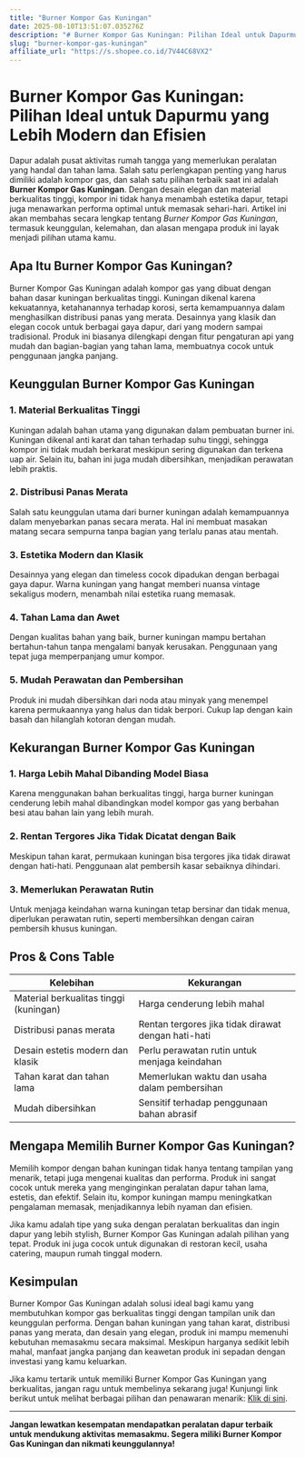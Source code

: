 ```yaml
---
title: "Burner Kompor Gas Kuningan"
date: 2025-08-10T13:51:07.035276Z
description: "# Burner Kompor Gas Kuningan: Pilihan Ideal untuk Dapurmu yang Lebih Modern dan Efisien..."
slug: "burner-kompor-gas-kuningan"
affiliate_url: "https://s.shopee.co.id/7V44C68VX2"
---
```

# Burner Kompor Gas Kuningan: Pilihan Ideal untuk Dapurmu yang Lebih Modern dan Efisien

Dapur adalah pusat aktivitas rumah tangga yang memerlukan peralatan yang handal dan tahan lama. Salah satu perlengkapan penting yang harus dimiliki adalah kompor gas, dan salah satu pilihan terbaik saat ini adalah **Burner Kompor Gas Kuningan**. Dengan desain elegan dan material berkualitas tinggi, kompor ini tidak hanya menambah estetika dapur, tetapi juga menawarkan performa optimal untuk memasak sehari-hari. Artikel ini akan membahas secara lengkap tentang *Burner Kompor Gas Kuningan*, termasuk keunggulan, kelemahan, dan alasan mengapa produk ini layak menjadi pilihan utama kamu.

## Apa Itu Burner Kompor Gas Kuningan?

Burner Kompor Gas Kuningan adalah kompor gas yang dibuat dengan bahan dasar kuningan berkualitas tinggi. Kuningan dikenal karena kekuatannya, ketahanannya terhadap korosi, serta kemampuannya dalam menghasilkan distribusi panas yang merata. Desainnya yang klasik dan elegan cocok untuk berbagai gaya dapur, dari yang modern sampai tradisional. Produk ini biasanya dilengkapi dengan fitur pengaturan api yang mudah dan bagian-bagian yang tahan lama, membuatnya cocok untuk penggunaan jangka panjang.

## Keunggulan Burner Kompor Gas Kuningan

### 1. Material Berkualitas Tinggi

Kuningan adalah bahan utama yang digunakan dalam pembuatan burner ini. Kuningan dikenal anti karat dan tahan terhadap suhu tinggi, sehingga kompor ini tidak mudah berkarat meskipun sering digunakan dan terkena uap air. Selain itu, bahan ini juga mudah dibersihkan, menjadikan perawatan lebih praktis.

### 2. Distribusi Panas Merata

Salah satu keunggulan utama dari burner kuningan adalah kemampuannya dalam menyebarkan panas secara merata. Hal ini membuat masakan matang secara sempurna tanpa bagian yang terlalu panas atau mentah.

### 3. Estetika Modern dan Klasik

Desainnya yang elegan dan timeless cocok dipadukan dengan berbagai gaya dapur. Warna kuningan yang hangat memberi nuansa vintage sekaligus modern, menambah nilai estetika ruang memasak.

### 4. Tahan Lama dan Awet

Dengan kualitas bahan yang baik, burner kuningan mampu bertahan bertahun-tahun tanpa mengalami banyak kerusakan. Penggunaan yang tepat juga memperpanjang umur kompor.

### 5. Mudah Perawatan dan Pembersihan

Produk ini mudah dibersihkan dari noda atau minyak yang menempel karena permukaannya yang halus dan tidak berpori. Cukup lap dengan kain basah dan hilanglah kotoran dengan mudah.

## Kekurangan Burner Kompor Gas Kuningan

### 1. Harga Lebih Mahal Dibanding Model Biasa

Karena menggunakan bahan berkualitas tinggi, harga burner kuningan cenderung lebih mahal dibandingkan model kompor gas yang berbahan besi atau bahan lain yang lebih murah.

### 2. Rentan Tergores Jika Tidak Dicatat dengan Baik

Meskipun tahan karat, permukaan kuningan bisa tergores jika tidak dirawat dengan hati-hati. Penggunaan alat pembersih kasar sebaiknya dihindari.

### 3. Memerlukan Perawatan Rutin

Untuk menjaga keindahan warna kuningan tetap bersinar dan tidak menua, diperlukan perawatan rutin, seperti membersihkan dengan cairan pembersih khusus kuningan.

## Pros & Cons Table

| Kelebihan                                   | Kekurangan                                        |
|--------------------------------------------|--------------------------------------------------|
| Material berkualitas tinggi (kuningan)     | Harga cenderung lebih mahal                     |
| Distribusi panas merata                     | Rentan tergores jika tidak dirawat dengan hati-hati |
| Desain estetis modern dan klasik           | Perlu perawatan rutin untuk menjaga keindahan  |
| Tahan karat dan tahan lama                 | Memerlukan waktu dan usaha dalam pembersihan  |
| Mudah dibersihkan                          | Sensitif terhadap penggunaan bahan abrasif     |

## Mengapa Memilih Burner Kompor Gas Kuningan?

Memilih kompor dengan bahan kuningan tidak hanya tentang tampilan yang menarik, tetapi juga mengenai kualitas dan performa. Produk ini sangat cocok untuk mereka yang menginginkan peralatan dapur tahan lama, estetis, dan efektif. Selain itu, kompor kuningan mampu meningkatkan pengalaman memasak, menjadikannya lebih nyaman dan efisien.

Jika kamu adalah tipe yang suka dengan peralatan berkualitas dan ingin dapur yang lebih stylish, Burner Kompor Gas Kuningan adalah pilihan yang tepat. Produk ini juga cocok untuk digunakan di restoran kecil, usaha catering, maupun rumah tinggal modern.

## Kesimpulan

Burner Kompor Gas Kuningan adalah solusi ideal bagi kamu yang membutuhkan kompor gas berkualitas tinggi dengan tampilan unik dan keunggulan performa. Dengan bahan kuningan yang tahan karat, distribusi panas yang merata, dan desain yang elegan, produk ini mampu memenuhi kebutuhan memasakmu secara maksimal. Meskipun harganya sedikit lebih mahal, manfaat jangka panjang dan keawetan produk ini sepadan dengan investasi yang kamu keluarkan.

Jika kamu tertarik untuk memiliki Burner Kompor Gas Kuningan yang berkualitas, jangan ragu untuk membelinya sekarang juga! Kunjungi link berikut untuk melihat berbagai pilihan dan penawaran menarik: [Klik di sini](https://s.shopee.co.id/7V44C68VX2).

---

**Jangan lewatkan kesempatan mendapatkan peralatan dapur terbaik untuk mendukung aktivitas memasakmu. Segera miliki Burner Kompor Gas Kuningan dan nikmati keunggulannya!**